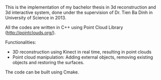 This is the implementation of my bachelor thesis in 3d reconstruction and 3d interactive
system, done under the supervision of Dr. Tien Ba Dinh in University of Science in 2013.

All the codes are written in C++ using Point Cloud Library (http://pointclouds.org/).

Functionalities:

* 3D reconstruction using Kinect in real time, resulting in point clouds
* Point cloud manipulation: Adding external objects, removing existing objects and
  restoring the surfaces.

The code can be built using Cmake.
